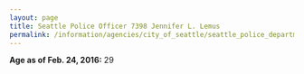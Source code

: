 ```yaml
---
layout: page
title: Seattle Police Officer 7398 Jennifer L. Lemus
permalink: /information/agencies/city_of_seattle/seattle_police_department/copbook/7398/
---
```


**Age as of Feb. 24, 2016:** 29
